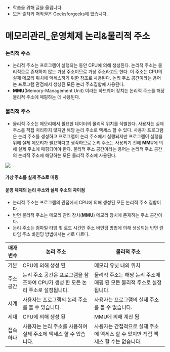 - 학습을 위해 글을 올립니다.
- 모든 출처와 저작권은 Geeksforgeeks에 있습니다.

[^출처]: https://www.geeksforgeeks.org/



# 메모리관리_운영체제 논리&물리적 주소

### 논리적 주소

- 논리적 주소는 프로그램이 실행되는 동안 CPU에 의해 생성된다. 논리적 주소는 물리적으로 존재하지 않는 가상 주소이므로 가상 주소라고도 한다. 이 주소는 CPU의 실제 메모리 위치에 액세스하기 위한 참조로 사용된다. 논리 주소 공간이라는 용어는 프로그램 관점에서 생성된 모든 논리 주소집합에 사용된다.
- **MMU**(Memory-Management Unit) 이라는 하드웨어 장치는 논리적 주소를 해당 물리적 주소에 매핑하는 데 사용된다.

### 물리적 주소

- 물리적 주소는 메모리에서 필요한 데이터의 물리적 위치를 식별한다. 사용자는 실제 주소를 직접 처리하지 않지만 해당 논리 주소로 액세스 할 수 있다. 사용자 프로그램은 논리 주소를 생성하고 프로그램이 논리 주소에서 실행되지만 프로그램이 실행을 위해 실제 메모리가 필요하다고 생각하므로 논리 주소는 사용되기 전에 **MMU**에 의해 실제 주소에 매핑되어야 한다. 물리적 주소 공간이라는 용어는 논리적 주소 공간의 논리적 주소에 해당하는 모든 물리적 주소에 사용된다.

![](https://media.geeksforgeeks.org/wp-content/uploads/operating_system.png)

#### 가상 주소를 실제 주소로 매핑

#### 운영 체제의 논리 주소와 실제 주소의 차이점

- 논리적 주소는 프로그램의 관점에서 CPU에 의해 생성된 모든 논리적 주소 집합이다.
- 반면 물리적 주소는 메모리 관리 장치(**MMU**) 메모리 장치에 존재하는 주소 공간이다.
- 논리 주소는 컴파일 타임 및 로드 시간인 주소 바인딩 방법에 의해 생성되는 반면 런타임 주소 바인딩 방법에서는 서로 다르다.



| 매개 변수 | 논리 주소                                                    | 물리적 주소                                                  |
| --------- | ------------------------------------------------------------ | ------------------------------------------------------------ |
| 기본      | CPU에 의해 생성 된                                           | 메모리 유닛 내의 위치                                        |
| 주소 공간 | 논리 주소 공간은 프로그램을 참조하여 CPU가 생성 한 모든 논리 주소로 설정됩니다. | 물리적 주소는 해당 논리 주소에 매핑 된 모든 물리적 주소로 설정됩니다. |
| 시계      | 사용자는 프로그램의 논리 주소를 볼 수 있습니다.              | 사용자는 프로그램의 실제 주소를 볼 수 없습니다.              |
| 세대      | CPU에 의해 생성 된                                           | MMU에 의해 계산 됨                                           |
| 접속하다  | 사용자는 논리 주소를 사용하여 실제 주소에 액세스 할 수 있습니다. | 사용자는 간접적으로 실제 주소에 액세스 할 수 있지만 직접 액세스 할 수는 없습니다. |